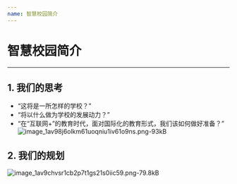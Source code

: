 ```yaml
---
name: 智慧校园简介
---
```

# 智慧校园简介
--------

**1. 我们的思考**
---

 - “这将是一所怎样的学校？”
 - “将以什么做为学校的发展动力？”
 - “在“互联网+”的教育时代，面对国际化的教育形式，我们该如何做好准备？”
 ![image_1av98j6olkm61uoqniu1iv61o9ns.png-93kB][1]

**2. 我们的规划**
---

![image_1av9chvsr1cb2p7t1gs21s0iic59.png-79.8kB][2]
 
 


  [1]: http://static.zybuluo.com/Deite/sm13mw27fzu4l64spk9w2yow/image_1av98j6olkm61uoqniu1iv61o9ns.png
  [2]: http://static.zybuluo.com/Deite/c65i4wqzcb0xc55me3wk0ida/image_1av9chvsr1cb2p7t1gs21s0iic59.png
